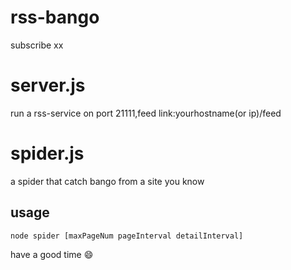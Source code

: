 # rss-bango
subscribe xx

# server.js
run a rss-service on port 21111,feed link:yourhostname(or ip)/feed

# spider.js
a spider that catch bango from a site you know

## usage

```
node spider [maxPageNum pageInterval detailInterval] 
```

have a good time :smile:
